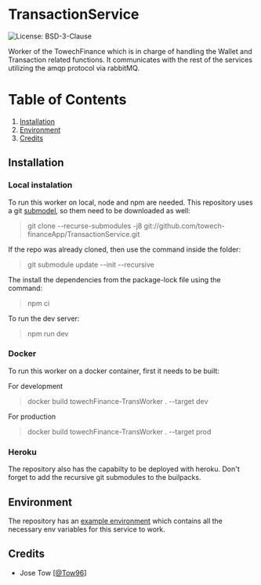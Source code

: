 # TransactionService

![License: BSD-3-Clause](https://img.shields.io/github/license/towech-financeApp/TransactionService)

Worker of the TowechFinance which is in charge of handling the Wallet and Transaction 
related functions. It communicates with the rest of the services utilizing the amqp 
protocol via rabbitMQ.

# Table of Contents
1. [Installation](#Installation)
2. [Environment](#Environment)
3. [Credits](#Credits)

## Installation

### Local instalation
To run this worker on local, node and npm are needed. This repository uses a git 
[submodel](https://github.com/towech-financeApp/Models), so them need to be downloaded 
as well: 

> git clone --recurse-submodules -j8 git://github.com/towech-financeApp/TransactionService.git

If the repo was already cloned, then use the command inside the folder:
> git submodule update --init --recursive

The install the dependencies from the package-lock file using the command:
> npm ci

To run the dev server:
> npm run dev

### Docker
To run this worker on a docker container, first it needs to be built:

For development
> docker build towechFinance-TransWorker . --target dev

For production
> docker build towechFinance-TransWorker . --target prod

### Heroku
The repository also has the capabilty to be deployed with heroku. Don't forget to add 
the recursive git submodules to the builpacks.

## Environment
The repository has an [example environment](/env.sample) which contains all the 
necessary env variables for this service to work.

## Credits
- Jose Tow [[@Tow96](https://github.com/Tow96)]
